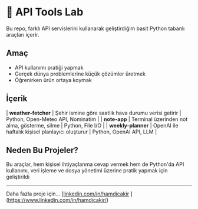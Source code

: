 # 🧪 API Tools Lab

Bu repo, farklı API servislerini kullanarak geliştirdiğim basit Python tabanlı araçları içerir.

## Amaç
- API kullanımı pratiği yapmak
- Gerçek dünya problemlerine küçük çözümler üretmek
- Öğrenirken ürün ortaya koymak

## İçerik

| **weather-fetcher** | Şehir ismine göre saatlik hava durumu verisi getirir | Python, Open-Meteo API, Nominatim |
| **note-app** | Terminal üzerinden not alma, gösterme, silme | Python, File I/O |
| **weekly-planner** | OpenAI ile haftalık kişisel planlayıcı oluşturur | Python, OpenAI API, LLM |

## Neden Bu Projeler?
Bu araçlar, hem kişisel ihtiyaçlarıma cevap vermek hem de Python'da API kullanımı, veri işleme ve dosya yönetimi üzerine pratik yapmak için geliştirildi

---

 Daha fazla proje için...
[[linkedin.com/in/hamdicakir](https://linkedin.com/in/hamdicakir)  ](https://www.linkedin.com/in/hamdicakir/)
